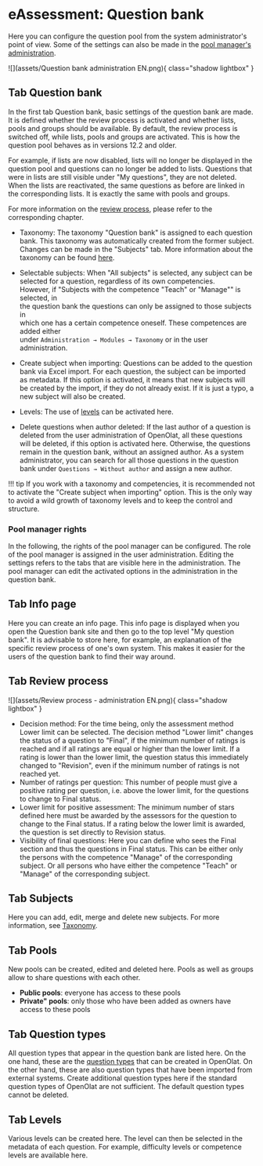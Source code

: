 # eAssessment: Question bank

Here you can configure the question pool from the system administrator's point
of view. Some of the settings can also be made in the 
[pool manager's administration](../../manual_user/area_modules/Question_Bank_Administration.md).

![](assets/Question bank administration EN.png){ class="shadow lightbox" }

## Tab Question bank

In the first tab Question bank, basic settings of the question bank are made.
It is defined whether the review process is activated and whether lists, pools
and groups should be available. By default, the review process is switched
off, while lists, pools and groups are activated. This is how the question
pool behaves as in versions 12.2 and older.

For example, if lists are now disabled, lists will no longer be displayed in
the question pool and questions can no longer be added to lists. Questions
that were in lists are still visible under "My questions", they are not
deleted. When the lists are reactivated, the same questions as before are
linked in the corresponding lists. It is exactly the same with pools and
groups.

For more information on the 
[review process](../../manual_user/area_modules/Question_Bank_Review_Process.md), please refer to the corresponding
chapter.

  * Taxonomy: The taxonomy "Question bank" is assigned to each question bank. 
  This taxonomy was automatically created from the former subject. Changes can 
  be made in the "Subjects" tab. More information about the taxonomy can be found 
  [here](Modules_Taxonomy.md).
  * Selectable subjects: When "All subjects" is selected, any subject can be selected 
  for a question, regardless of its own competencies.   
However, if "Subjects with the competence "Teach" or "Manage"" is selected, in  
the question bank the questions can only be assigned to those subjects in  
which one has a certain competence oneself. These competences are added either  
under `Administration → Modules → Taxonomy` or in the user administration.

  * Create subject when importing: Questions can be added to the question bank via Excel import. For each question, the subject can be imported as metadata. If this option is activated, it means that new subjects will be created by the import, if they do not already exist. If it is just a typo, a new subject will also be created.
  * Levels: The use of [levels](../../manual_user/area_modules/Question_Bank_Administration.md) can be activated here.
  * Delete questions when author deleted: If the last author of a question is deleted from the user administration of OpenOlat, all these questions will be deleted, if this option is activated here. Otherwise, the questions remain in the question bank, without an assigned author. As a system administrator, you can search for all those questions in the question bank under `Questions → Without author` and assign a new author.

!!! tip
	If you work with a taxonomy and competencies, it is recommended not to
	activate the "Create subject when importing" option. This is the only way to
	avoid a wild growth of taxonomy levels and to keep the control and structure.

### Pool manager rights

In the following, the rights of the pool manager can be configured. The role
of the pool manager is assigned in the user administration. Editing the
settings refers to the tabs that are visible here in the administration. The
pool manager can edit the activated options in the administration in the
question bank.

## Tab Info page

Here you can create an info page. This info page is displayed when you open
the Question bank site and then go to the top level "My question bank". It is
advisable to store here, for example, an explanation of the specific review
process of one's own system. This makes it easier for the users of the
question bank to find their way around.

## Tab Review process

![](assets/Review process - administration EN.png){ class="shadow lightbox" }

  * Decision method: For the time being, only the assessment method Lower limit can be selected. The decision method "Lower limit" changes the status of a question to "Final", if the minimum number of ratings is reached and if all ratings are equal or higher than the lower limit. If a rating is lower than the lower limit, the question status this immediately changed to "Revision", even if the minimum number of ratings is not reached yet.
  * Number of ratings per question: This number of people must give a positive rating per question, i.e. above the lower limit, for the questions to change to Final status.
  * Lower limit for positive assessment: The minimum number of stars defined here must be awarded by the assessors for the question to change to the Final status. If a rating below the lower limit is awarded, the question is set directly to Revision status. 
  * Visibility of final questions: Here you can define who sees the Final section and thus the questions in Final status. This can be either only the persons with the competence "Manage" of the corresponding subject. Or all persons who have either the competence "Teach" or "Manage" of the corresponding subject.

## Tab Subjects

Here you can add, edit, merge and delete new subjects. For more information,
see [Taxonomy](Modules_Taxonomy.md).

## Tab Pools

New pools can be created, edited and deleted here. Pools as well as groups
allow to share questions with each other.

  * **Public pools**: everyone has access to these pools
  * **Private" pools**: only those who have been added as owners have access to these pools

## Tab Question types

All question types that appear in the question bank are listed here. On the
one hand, these are the [question types](../../manual_user/learningresources/Test_question_types.md) 
that can be created in OpenOlat. On the
other hand, these are also question types that have been imported from
external systems. Create additional question types here if the standard
question types of OpenOlat are not sufficient. The default question types
cannot be deleted.

## Tab Levels

Various levels can be created here. The level can then be selected in the
metadata of each question. For example, difficulty levels or competence levels
are available here.

  

